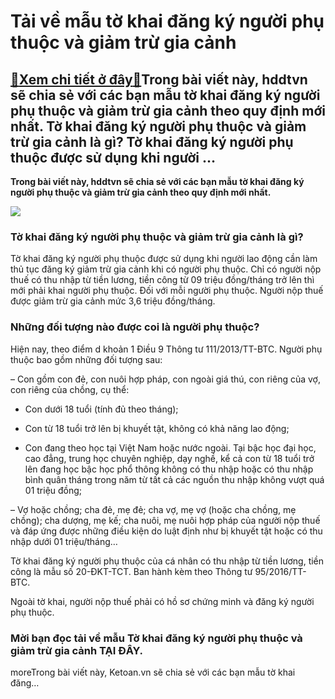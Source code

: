 Tải về mẫu tờ khai đăng ký người phụ thuộc và giảm trừ gia cảnh
===============================================================

[:gift:Xem chi tiết ở đây:gift:](https://hddtvn.com/tai-ve-mau-to-khai-dang-ky-nguoi-phu-thuoc-va-giam-tru-gia-canh/)Trong bài viết này, hddtvn sẽ chia sẻ với các bạn mẫu tờ khai đăng ký người phụ thuộc và giảm trừ gia cảnh theo quy định mới nhất. Tờ khai đăng ký người phụ thuộc và giảm trừ gia cảnh là gì? Tờ khai đăng ký người phụ thuộc được sử dụng khi người …
-------------------------------------------------------------------------------------------------------------------------------------------------------------------------------------------------------------------------------------------------------

**Trong bài viết này, hddtvn sẽ chia sẻ với các bạn mẫu tờ khai đăng ký người phụ thuộc và giảm trừ gia cảnh theo quy định mới nhất.**


![](https://hddtvn.com/wp-content/uploads/2021/01/2EOhgxC.png)


### Tờ khai đăng ký người phụ thuộc và giảm trừ gia cảnh là gì?


Tờ khai đăng ký người phụ thuộc được sử dụng khi người lao động cần làm thủ tục đăng ký giảm trừ gia cảnh khi có người phụ thuộc. Chỉ có người nộp thuế có thu nhập từ tiền lương, tiền công từ 09 triệu đồng/tháng trở lên thì mới phải khai người phụ thuộc. Đối với mỗi người phụ thuộc. Người nộp thuế được giảm trừ gia cảnh mức 3,6 triệu đồng/tháng.


### Những đối tượng nào được coi là người phụ thuộc?


Hiện nay, theo điểm d khoản 1 Điều 9 Thông tư 111/2013/TT-BTC. Người phụ thuộc bao gồm những đối tượng sau:


– Con gồm con đẻ, con nuôi hợp pháp, con ngoài giá thú, con riêng của vợ, con riêng của chồng, cụ thể:




* Con dưới 18 tuổi (tính đủ theo tháng);

* Con từ 18 tuổi trở lên bị khuyết tật, không có khả năng lao động;

* Con đang theo học tại Việt Nam hoặc nước ngoài. Tại bậc học đại học, cao đẳng, trung học chuyên nghiệp, dạy nghề, kể cả con từ 18 tuổi trở lên đang học bậc học phổ thông không có thu nhập hoặc có thu nhập bình quân tháng trong năm từ tất cả các nguồn thu nhập không vượt quá 01 triệu đồng;



– Vợ hoặc chồng; cha đẻ, mẹ đẻ; cha vợ, mẹ vợ (hoặc cha chồng, mẹ chồng); cha dượng, mẹ kế; cha nuôi, mẹ nuôi hợp pháp của người nộp thuế và đáp ứng được những điều kiện do luật định như bị khuyết tật hoặc có thu nhập dưới 01 triệu/tháng…


Tờ khai đăng ký người phụ thuộc của cá nhân có thu nhập từ tiền lương, tiền công là mẫu số 20-ĐKT-TCT. Ban hành kèm theo Thông tư 95/2016/TT-BTC.


Ngoài tờ khai, người nộp thuế phải có hồ sơ chứng minh và đăng ký người phụ thuộc.


### Mời bạn đọc tải về mẫu Tờ khai đăng ký người phụ thuộc và giảm trừ gia cảnh **TẠI ĐÂY**.


moreTrong bài viết này, Ketoan.vn sẽ chia sẻ với các bạn mẫu tờ khai đăng…

